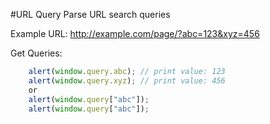 #URL Query
Parse URL search queries 


Example URL: http://example.com/page/?abc=123&xyz=456

Get Queries:

```js
	alert(window.query.abc); // print value: 123
	alert(window.query.xyz); // print value: 456
	or 
	alert(window.query["abc"]);
	alert(window.query["abc"]);
```